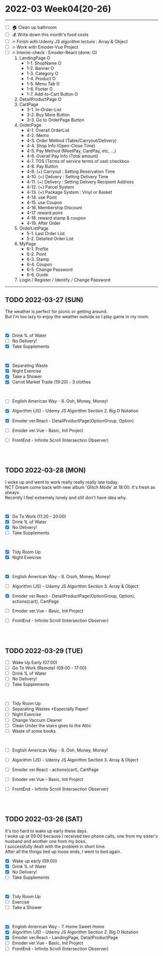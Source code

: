 # 2022-03 Week04(20-26) 
<hr>

- [ ] :house: Clean up bathroom
- [ ] :moneybag: Write down this month's food costs
- [ ] :fire: Finish with Udemy JS algorithm lecture : Array & Object 
- [ ] :fire: Work with Emoder-Vue Project
- [ ] :fire: Interim-check : Emoder-React (done: O)
    1. LandingPage O
        * 1-1. ShopName O
        * 1-2. Banner O
        * 1-3. Category O
        * 1-4. Product O
        * 1-5. Menu Tab O
        * 1-6. Footer O
        * 1-7. Add-to-Cart Button O
    2. DetailProductPage O
    3. CartPage
        * 3-1. In-Order-List
        * 3-2. Buy More Button
        * 3-3. Go to OrderPage Button
    4. OrderPage
        * 4-1. Overall OrderList
        * 4-2. Memo 
        * 4-3. Order Method (Table/Carryout/Delivery)
        * 4-4. Shop Info (Open-Close Time)
        * 4-5. Pay Method (MeetPay, CardPay, etc, ...)
        * 4-6. Overall Pay Info (Total amount)
        * 4-7. TOS (Terms of service terms of use) checkbox 
        * 4-8. Pay Button 
        * 4-9. (+) Carryout : Setting Reservation Time
        * 4-10. (+) Delivery : Setting Delivery Time
        * 4-11. (+) Delivery : Setting Delivery Recipient Address
        * 4-12. (+) Parcel System
        * 4-13. (+) Package System : Vinyl or Basket
        * 4-14. use Point
        * 4-15. use Coupon
        * 4-16. Membership Discount
        * 4-17. reward point
        * 4-18. reward stamp & coupon 
        * 4-19. After Order
    5. OrderListPage
        * 5-1. Last Order List
        * 5-2. Detailed Order List
    6. MyPage
        * 6-1. Profile
        * 6-2. Point
        * 6-3. Stamp
        * 6-4. Coupon
        * 6-5. Change Password
        * 6-6. Guide 
    7. Login / Register / Identify / Change Password

<hr>
   

## TODO 2022-03-27 (SUN)

The weather is perfect for picnic or getting around. <br>
But I'm too lazy to enjoy the weather outside so I play game in my room. 

<br>

- [x] Drink 1L of Water
- [ ] No Delivery! 
- [x] Take Supplements 
<br>

- [x] Separating Waste
- [x] Night Exercise 
- [x] Take a Shower
- [x] Carrot Market Trade (19:20) - 3 clothes 
<br>

- [ ] English American Way - 8. Ooh, Money, Money!
- [x] Algorithm (JS) - Udemy JS Algorithm Section 2. Big O Notation 
- [x] Emoder ver.React - DetailProductPage(OptionGroup, Option)
- [ ] Emoder ver.Vue - Basic, Init Project
- [ ] FrontEnd - Infinite Scroll (Intersection Observer)



<br><br>

## TODO 2022-03-28 (MON)

I woke up and went to work really really really late today. <br>
NCT Dream come back with new album 'Glitch Mode' at 18:00. It's fresh as always. <br>
Recently I feel extremely lonely and still don't have idea why. 

<br>

- [x] Go To Work (11:20 - 20:00)
- [x] Drink 1L of Water
- [x] No Delivery! 
- [ ] Take Supplements 
<br>

- [x] Tidy Room Up
- [x] Night Exercise 
<br>

- [x] English American Way - 8. Oooh, Money, Money!
- [ ] Algorithm (JS) - Udemy JS Algorithm Section 3. Array & Object
- [x] Emoder ver.React - DetailProductPage(OptionGroup, Option), actions(cart), CartPage
- [ ] Emoder ver.Vue - Basic, Init Project
- [ ] FrontEnd - Infinite Scroll (Intersection Observer)



<br><br>

## TODO 2022-03-29 (TUE)

- [ ] Wake Up Early (07:00)
- [ ] Go To Work (Remote) (08:00 - 17:00)
- [ ] Drink 1L of Water
- [ ] No Delivery! 
- [ ] Take Supplements
<br>

- [ ] Tidy Room Up
- [ ] Separating Wastes *Especially Paper!
- [ ] Night Exercise
- [ ] Change Vaccum Cleaner 
- [ ] Clean Under the stairs goes to the Attic 
- [ ] Waste of some books 
<br>

- [ ] English American Way - 8. Ooh, Money, Money!
- [ ] Algorithm (JS) - Udemy JS Algorithm Section 3. Array & Object
- [ ] Emoder ver.React - actions(cart), CartPage
- [ ] Emoder ver.Vue - Basic, Init Project
- [ ] FrontEnd - Infinite Scroll (Intersection Observer)



<br><br>

## TODO 2022-03-26 (SAT)

It's too hard to wake up early these days. <br>
I woke up at 09:00 because I received two phone calls, 
one from my sister's husband and another one from my boss. <br>
I successfully dealt with the problem in short time. <br>
After all the things tied up loose ends, I went to bed again. <br>

- [x] Wake up early (09:00)
- [x] Drink 1L of Water
- [x] No Delivery! 
- [ ] Take Supplements
<br>

- [x] Tidy Room Up
- [ ] Exercise
- [ ] Take a Shower
<br>

- [x] English American Way - 7. Home Sweet Home
- [x] Algorithm (JS) - Udemy JS Algorithm Section 2. Big O Notation 
- [x] Emoder ver.React - LandingPage, DetailProductPage 
- [ ] Emoder ver.Vue - Basic, Init Project
- [ ] FrontEnd - Infinite Scroll (Intersection Observer)